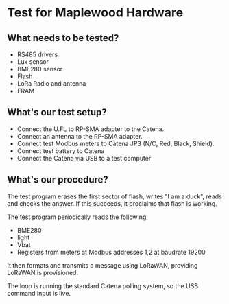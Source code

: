 # Test for Maplewood Hardware

## What needs to be tested?

- RS485 drivers
- Lux sensor
- BME280 sensor
- Flash
- LoRa Radio and antenna
- FRAM

## What's our test setup?

- Connect the U.FL to RP-SMA adapter to the Catena.
- Connect an antenna to the RP-SMA adapter.
- Connect test Modbus meters to Catena JP3 (N/C, Red, Black, Shield).
- Connect test battery to Catena
- Connect the Catena via USB to a test computer

## What's our procedure?

The test program erases the first sector of flash, writes "I am a duck", reads and checks the answer. If this succeeds, it proclaims that flash is working.

The test program periodically reads the following:

- BME280
- light
- Vbat
- Registers from meters at Modbus addresses 1,2 at baudrate 19200

It then formats and transmits a message using LoRaWAN, providing LoRaWAN is provisioned.

The loop is running the standard Catena polling system, so the USB command input is live.


